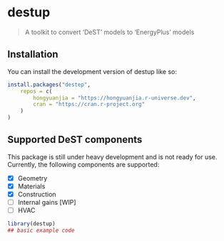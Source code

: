 
<!-- README.md is generated from README.Rmd. Please edit that file -->

# destup

<!-- badges: start -->
<!-- badges: end -->

> A toolkit to convert ‘DeST’ models to ‘EnergyPlus’ models

## Installation

You can install the development version of destup like so:

``` r
install.packages("destep",
    repos = c(
        hongyuanjia = "https://hongyuanjia.r-universe.dev",
        cran = "https://cran.r-project.org"
    )
)
```

## Supported DeST components

This package is still under heavy development and is not ready for use.
Currently, the following components are supported:

- [x] Geometry
- [x] Materials
- [x] Construction
- [ ] Internal gains \[WIP\]
- [ ] HVAC

``` r
library(destup)
## basic example code
```
